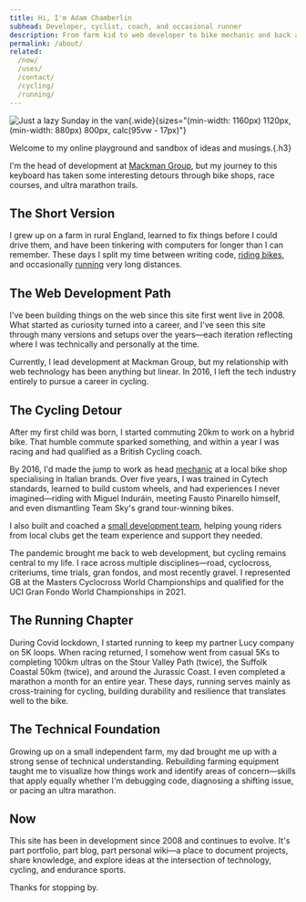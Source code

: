 ```yaml
---
title: Hi, I'm Adam Chamberlin
subhead: Developer, cyclist, coach, and occasional runner
description: From farm kid to web developer to bike mechanic and back again—with a lot of racing, coaching, and endurance challenges along the way.
permalink: /about/
related:
  /now/
  /uses/
  /contact/
  /cycling/
  /running/
---
```


![Just a lazy Sunday in the van ](/images/pages/vw.jpg){.wide}{sizes="(min-width: 1160px) 1120px, (min-width: 880px) 800px, calc(95vw - 17px)"}

Welcome to my online playground and sandbox of ideas and musings.{.h3}

I'm the head of development at [Mackman Group](https://mackman.co.uk), but my journey to this keyboard has taken some interesting detours through bike shops, race courses, and ultra marathon trails.

## The Short Version
I grew up on a farm in rural England, learned to fix things before I could drive them, and have been tinkering with computers for longer than I can remember. These days I split my time between writing code, [riding bikes](/cycling/), and occasionally [running](/running/) very long distances.

## The Web Development Path
I've been building things on the web since this site first went live in 2008. What started as curiosity turned into a career, and I've seen this site through many versions and setups over the years—each iteration reflecting where I was technically and personally at the time.

Currently, I lead development at Mackman Group, but my relationship with web technology has been anything but linear. In 2016, I left the tech industry entirely to pursue a career in cycling.

## The Cycling Detour
After my first child was born, I started commuting 20km to work on a hybrid bike. That humble commute sparked something, and within a year I was racing and had qualified as a British Cycling coach.

By 2016, I'd made the jump to work as head [mechanic](/mechanic/) at a local bike shop specialising in Italian brands. Over five years, I was trained in Cytech standards, learned to build custom wheels, and had experiences I never imagined—riding with Miguel Induráin, meeting Fausto Pinarello himself, and even dismantling Team Sky's grand tour-winning bikes.

I also built and coached a [small development team](https://www.instagram.com/tph_racing/), helping young riders from local clubs get the team experience and support they needed.

The pandemic brought me back to web development, but cycling remains central to my life. I race across multiple disciplines—road, cyclocross, criteriums, time trials, gran fondos, and most recently gravel. I represented GB at the Masters Cyclocross World Championships and qualified for the UCI Gran Fondo World Championships in 2021.

## The Running Chapter
During Covid lockdown, I started running to keep my partner Lucy company on 5K loops. When racing returned, I somehow went from casual 5Ks to completing 100km ultras on the Stour Valley Path (twice), the Suffolk Coastal 50km (twice), and around the Jurassic Coast. I even completed a marathon a month for an entire year.
These days, running serves mainly as cross-training for cycling, building durability and resilience that translates well to the bike.

## The Technical Foundation
Growing up on a small independent farm, my dad brought me up with a strong sense of technical understanding. Rebuilding farming equipment taught me to visualize how things work and identify areas of concern—skills that apply equally whether I'm debugging code, diagnosing a shifting issue, or pacing an ultra marathon.

## Now
This site has been in development since 2008 and continues to evolve. It's part portfolio, part blog, part personal wiki—a place to document projects, share knowledge, and explore ideas at the intersection of technology, cycling, and endurance sports.

Thanks for stopping by.